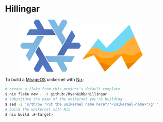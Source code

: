 
# Hillingar

<div align="center">
    <img width="200" src="readme/nix-snowflake.svg" alt="Nix snowflake">
    <img width="200" src="readme/mirage-logo.svg" alt="Mirage logo"></td>
</div>

To build a [MirageOS](https://mirage.io) unikernel with [Nix](https://nixos.org):
```bash
# create a flake from this project's default template
$ nix flake new . -t github:/RyanGibb/hillingar
# substitute the name of the unikernel you're building
$ sed -i 's/throw "Put the unikernel name here"/"<unikernel-name>"/g' flake.nix
# build the unikernel with Nix
$ nix build .#<target>
```
